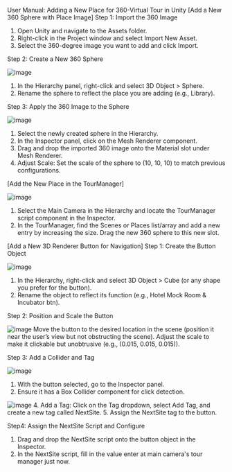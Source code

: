 User Manual: Adding a New Place for 360-Virtual Tour in Unity
[Add a New 360 Sphere with Place Image]
Step 1: Import the 360 Image
1. Open Unity and navigate to the Assets folder.
2. Right-click in the Project window and select Import New Asset.
3. Select the 360-degree image you want to add and click Import.

Step 2: Create a New 360 Sphere

![image](https://github.com/user-attachments/assets/6e9dc9a0-10e8-4281-8d7c-5b96bfbfbc95)
1. In the Hierarchy panel, right-click and select 3D Object > Sphere.
2. Rename the sphere to reflect the place you are adding (e.g., Library).

Step 3: Apply the 360 Image to the Sphere

![image](https://github.com/user-attachments/assets/d73e6f46-39c0-47ca-b3e6-64d72f18578b)
1. Select the newly created sphere in the Hierarchy.
2. In the Inspector panel, click on the Mesh Renderer component.
3. Drag and drop the imported 360 image onto the Material slot under Mesh Renderer.
4. Adjust Scale: Set the scale of the sphere to (10, 10, 10) to match  previous configurations.

[Add the New Place in the TourManager]

![image](https://github.com/user-attachments/assets/77c22495-eea0-4d0a-95fe-a68fc0568819)

1. Select the Main Camera in the Hierarchy and locate the TourManager script component in the Inspector.
2. In the TourManager, find the Scenes or Places list/array and add a new entry by increasing the size. Drag the new 360 sphere to this new slot.

[Add a New 3D Renderer Button for Navigation]
Step 1: Create the Button Object

![image](https://github.com/user-attachments/assets/d38d0996-fcf5-451d-bf48-f1deb76a5e4e)

1. In the Hierarchy, right-click and select 3D Object > Cube (or any shape you prefer for the button).
2. Rename the object to reflect its function (e.g., Hotel Mock Room & Incubator btn).

Step 2: Position and Scale the Button

![image](https://github.com/user-attachments/assets/f314f8c6-40e6-4969-ab45-8c2599190676)
Move the button to the desired location in the scene (position it near the user’s view but not obstructing the scene).
Adjust the scale to make it clickable but unobtrusive (e.g., (0.015, 0.015, 0.015)).

Step 3: Add a Collider and Tag

![image](https://github.com/user-attachments/assets/635f7969-8058-4e87-983f-ac243b571f94)
1. With the button selected, go to the Inspector panel.
2. Ensure it has a Box Collider component for click detection.
   
![image](https://github.com/user-attachments/assets/d8340551-8bdf-499e-97b6-9dd940bbc2c9)
4. Add a Tag: Click on the Tag dropdown, select Add Tag, and create a new tag called NextSite.
5. Assign the NextSite tag to the button.

Step4: Assign the NextSite Script and Configure
1. Drag and drop the NextSite script onto the button object in the Inspector.
2. In the NextSite script, fill in the value enter at main camera's tour manager just now.

